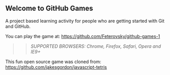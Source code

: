 ## Welcome to GitHub Games

A project based learning activity for people who are getting started with Git and GitHub.

You can play the game at: https://github.com/Feterovsky/github-games-1

>> _*SUPPORTED BROWSERS*: Chrome, Firefox, Safari, Opera and IE9+_

This fun open source game was cloned from: https://github.com/jakesgordon/javascript-tetris
